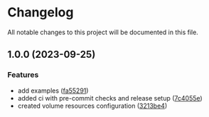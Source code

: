 # Changelog

All notable changes to this project will be documented in this file.

## 1.0.0 (2023-09-25)


### Features

* add examples ([fa55291](https://github.com/zoro16/terraform-hcloud-volume/commit/fa55291e5c11dcf5a725525ab558300a4f6f71dd))
* added ci with pre-commit checks and release setup ([7c4055e](https://github.com/zoro16/terraform-hcloud-volume/commit/7c4055e8874a64391da45e99155e20785c7fff10))
* created volume resources configuration ([3213be4](https://github.com/zoro16/terraform-hcloud-volume/commit/3213be47c39a1ea555e8208d29cb387442232b12))
